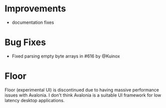 # Improvements

- documentation fixes

# Bug Fixes

- Fixed parsing empty byte arrays in #616 by @Kuinox

# Floor

Floor (experimental UI) is discontinued due to having massive performance issues with Avalonia. I don't think Avalonia is a suitable UI framework for low latency desktop applications.